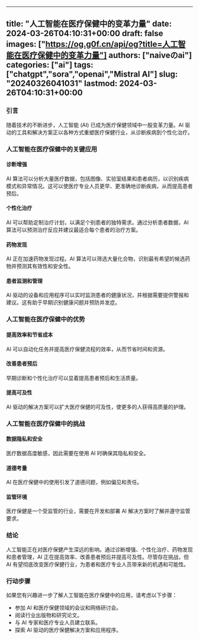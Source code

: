 
---
title: "人工智能在医疗保健中的变革力量"
date: 2024-03-26T04:10:31+00:00
draft: false
images: ["https://og.g0f.cn/api/og?title=人工智能在医疗保健中的变革力量"]
authors: ["naiveのai"]
categories: ["ai"]
tags: ["chatgpt","sora","openai","Mistral AI"]
slug: "20240326041031"
lastmod: 2024-03-26T04:10:31+00:00
---
### 引言

随着技术的不断进步，人工智能 (AI) 已成为医疗保健领域中一股变革力量。AI 驱动的工具和解决方案正以各种方式重塑医疗保健行业，从诊断疾病到个性化治疗。

### 人工智能在医疗保健中的关键应用

#### 诊断增强

AI 算法可以分析大量医疗数据，包括图像、实验室结果和患者病历，以识别疾病模式和异常情况。这可以使医疗专业人员更早、更准确地诊断疾病，从而提高患者预后。

#### 个性化治疗

AI 可以帮助定制治疗计划，以满足个别患者的独特需求。通过分析患者数据，AI 算法可以预测治疗反应并建议最适合每个患者的治疗方案。

#### 药物发现

AI 正在加速药物发现过程。AI 算法可以筛选大量化合物，识别最有希望的候选药物并预测其有效性和安全性。

#### 患者监测和管理

AI 驱动的设备和应用程序可以实时监测患者的健康状况，并根据需要提供警报和建议。这有助于早期识别健康问题并预防并发症。

### 人工智能在医疗保健中的优势

#### 提高效率和节省成本

AI 可以自动化任务并提高医疗保健流程的效率，从而节省时间和资源。

#### 改善患者预后

早期诊断和个性化治疗可以显着提高患者预后和生活质量。

#### 提高可及性

AI 驱动的解决方案可以扩大医疗保健的可及性，使更多的人获得高质量的护理。

### 人工智能在医疗保健中的挑战

#### 数据隐私和安全

医疗数据高度敏感，因此需要在使用 AI 时确保其隐私和安全。

#### 道德考量

AI 在医疗保健中的使用引发了道德问题，例如偏见和责任。

#### 监管环境

医疗保健是一个受监管的行业，需要在开发和部署 AI 解决方案时了解并遵守监管要求。

### 结论

人工智能正在对医疗保健产生深远的影响。通过诊断增强、个性化治疗、药物发现和患者管理，AI 正在提高效率、改善患者预后并提高可及性。尽管存在挑战，但 AI 有望彻底改变医疗保健行业，为患者和医疗专业人员带来新的机遇和可能性。

### 行动步骤

如果您有兴趣进一步了解人工智能在医疗保健中的应用，请考虑以下步骤：

- 参加 AI 和医疗保健领域的会议和网络研讨会。
- 阅读行业出版物和研究论文。
- 与 AI 专家和医疗专业人员建立联系。
- 探索 AI 驱动的医疗保健解决方案和应用程序。